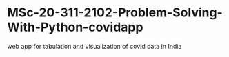 # MSc-20-311-2102-Problem-Solving-With-Python-covidapp
web app for tabulation and visualization of covid data in India
